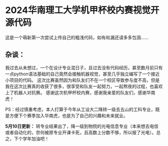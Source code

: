 # 2024华南理工大学机甲杯校内赛视觉开源代码
这是一个萌新第一次尝试上传自己的粗浅代码，如有纰漏还请多多包涵......

## 杂谈：
我过去从未想过，一个在设计专业混日子，且过去没有代码经历，甚至数月前只有一点python语法基础的自己竟然会接触机器视觉，甚至几乎独立编写了一个接近小项目的代码。
这次比赛虽然因为和队友们不在一个校区导致参与度不高，但是我在这次比赛真的收获了很多，很享受和队友一起努力，一起熬夜的过程，也喜欢上了机器人对抗赛。
感谢这次机甲杯校内赛，感谢我亲爱的队友们，感谢华南虎！

PS：经过慎重考虑，本人打算于今年从工设大二降转一级去五山的工科专业，既是方便下个赛季加入华南虎，也是为了自己的兴趣和未来就业。

**5月10日更新：** 转专业结果出了，降一级到物院的光电信息专业（本来想去电信或者自动化的，奈何被原专业开课卡死，且高数上分数不够，所以报了光电）。总之，下个学年加油吧！
